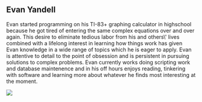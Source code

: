 
<div id="bio">
	<h2>Evan Yandell</h2>
	<p>
		Evan started programming on his TI-83+ graphing calculator in highschool because he got tired of entering the same complex equations over and over again.  This desire to eliminate tedious labor from his and others\' lives combined with a lifelong interest in learning how things work has given Evan knowledge in a wide range of topics which he is eager to apply.  Evan is attentive to detail to the point of obsession and is persistent in pursuing solutions to complex problems.  Evan currently works doing scripting work and database maintenence and in his off hours enjoys reading, tinkering with software and learning more about whatever he finds most interesting at the moment.
	</p>
	<img src="https://identicons.github.com/b8cce289d9490c0a5bb32103e049ab3e.png">
</div>